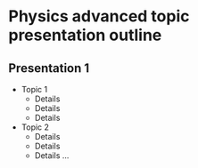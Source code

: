# Physics advanced topic presentation outline

## Presentation 1

* Topic 1
	* Details
	* Details
	* Details
* Topic 2
	* Details
	* Details
	* Details
...
